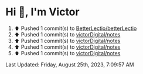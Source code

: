 <h1>Hi 👋, I'm Victor </h1>

<!--RECENT_ACTIVITY:start-->
1. ⬆️ Pushed 1 commit(s) to [BetterLectio/betterLectio](https://github.com/BetterLectio/betterLectio)<br>
2. ⬆️ Pushed 1 commit(s) to [victorDigital/notes](https://github.com/victorDigital/notes)<br>
3. ⬆️ Pushed 1 commit(s) to [victorDigital/notes](https://github.com/victorDigital/notes)<br>
4. ⬆️ Pushed 1 commit(s) to [victorDigital/notes](https://github.com/victorDigital/notes)<br>
5. ⬆️ Pushed 1 commit(s) to [victorDigital/notes](https://github.com/victorDigital/notes)<br>
<!--RECENT_ACTIVITY:end-->

<!--RECENT_ACTIVITY:last_update-->
Last Updated: Friday, August 25th, 2023, 7:09:57 AM
<!--RECENT_ACTIVITY:last_update_end-->
